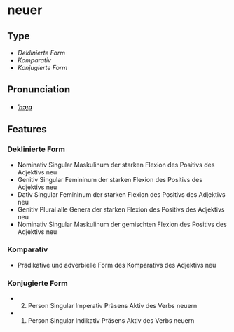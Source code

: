 # neuer
## Type
- _Deklinierte Form_
- _Komparativ_
- _Konjugierte Form_
## Pronunciation
- **_[ˈnɔɪ̯ɐ](https://commons.wikimedia.org/wiki/File:De-neuer.ogg)_**
## Features
### Deklinierte Form
- Nominativ Singular Maskulinum der starken Flexion des Positivs des Adjektivs neu
- Genitiv Singular Femininum der starken Flexion des Positivs des Adjektivs neu
- Dativ Singular Femininum der starken Flexion des Positivs des Adjektivs neu
- Genitiv Plural alle Genera der starken Flexion des Positivs des Adjektivs neu
- Nominativ Singular Maskulinum der gemischten Flexion des Positivs des Adjektivs neu
### Komparativ
- Prädikative und adverbielle Form des Komparativs des Adjektivs neu
### Konjugierte Form
- 2. Person Singular Imperativ Präsens Aktiv des Verbs neuern
- 1. Person Singular Indikativ Präsens Aktiv des Verbs neuern

